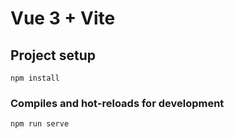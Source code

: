 # Vue 3 + Vite

## Project setup
```
npm install
```

### Compiles and hot-reloads for development
```
npm run serve
```

